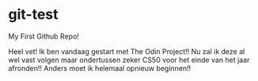 # git-test
My First Github Repo!

Heel vet! Ik ben vandaag gestart met The Odin Project!! 
Nu zal ik deze al wel vast volgen maar ondertussen zeker CS50 voor het einde van het jaar afronden!! Anders moet ik helemaal opnieuw beginnen!!

